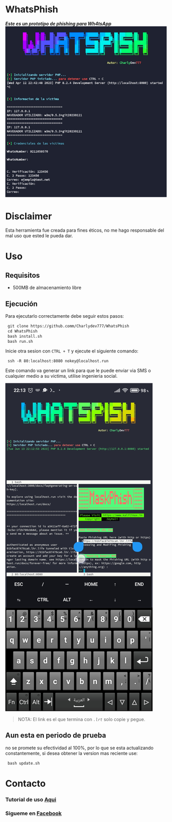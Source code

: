 # **WhatsPhish**
_**Este es un prototipo de phishing para Wh4tsApp**_
![WhatsPhish](https://github.com/Charlydev777/WhatsPhish/blob/main/images/Whatsphish.jpg)

# Disclaimer
Esta herramienta fue creada para fines éticos,
no me hago responsable del mal uso que ested le pueda dar.

# Uso
## Requisitos
- 500MB de almacenamiento libre

## Ejecución 
Para ejecutarlo correctamente debe seguir estos pasos:
```
 git clone https://github.comm/Charlydev777/WhatsPhish
 cd WhatsPhish
 bash install.sh
 bash run.sh
```

Inicie otra sesion con ```CTRL + T``` y ejecute el siguiente comando:
```
 ssh -R 80:localhost:8080 nokey@localhost.run
```
Este comando va generar un link para que le puede enviar via SMS o cualquier medio
a su victima, utilise ingenieria social.


![WhatsPhish2](https://github.com/Charlydev777/WhatsPhish/blob/main/images/WhatsPhish2.jpg)

>NOTA: El link es el que termina con _```.lrt```_ solo copie y pegue.

## Aun esta en periodo de prueba
no se promete su efectividad al 100%, por lo que se esta actualizando constantemente,
si desea obtener la version mas reciente use:

```
 bash update.sh
```

# Contacto
### Tutorial de uso [Aqui](https://facebook.com/post?ha66b2Evs=%20%65%hatUm)

### Sigueme en [Facebook](https://m.facebook.com/)

